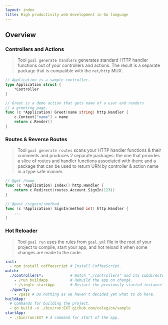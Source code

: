 ```yaml
---
layout: index
title: High productivity web-development in Go language
---
```

## Overview

### Controllers and Actions
> Tool `goal generate handlers` generates standard HTTP handler functions out
> of your controllers and actions. The result is a separate package that is compatible
> with the `net/http` MUX.

```go
// Application is a sample controller.
type Application struct {
	*Controller
}

// Greet is a demo action that gets name of a user and renders
// a greeting page.
func (c *Application) Greet(name string) http.Handler {
	c.Context["name"] = name
	return c.Render()
}
```

### Routes & Reverse Routes
> Tool `goal generate routes` scans your HTTP handler functions & their
> comments and produces 2 separate packages:
> the one that provides a slice of routes and handler functions associated
> with them; and a package that can be used to return URN by
> controller & action name in a type safe manner.

```go
// @get /home
func (c *Application) Index() http.Handler {
	return c.Redirect(routes.Account.SignIn(123))
}

// @post /signin/:method
func (c *Application) SignIn(method int) http.Handler {
	...
}
```

### Hot Reloader
> Tool `goal run` uses the rules from `goal.yml` file in the root of your project
> to compile, start your app, and hot reload it when some changes are made to the code.

```yaml
init:
  - npm install coffeescript # Install CoffeeScript.
watch:
  ./controllers*:            # Watch "./controllers" and its subdirectories.
    - /run buildApp          # Rebuild the app on change.
    - /single startApp       # Restart the previously started instance of app.
  ./qwerty:
    - /pass # Do nothing as we haven't decided yet what to do here.
buildApp:
  # Commands for building the project.
  - go build -o ./bin/run:EXT github.com/colegion/sample
startApp:
  - ./bin/run:EXT # A command for start of the app.
```
